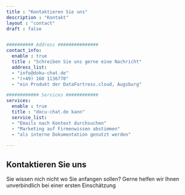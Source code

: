 ```yaml
---
title : "Kontaktieren Sie uns"
description : "Kontakt"
layout : "contact"
draft : false


########## Address ###############
contact_info:
  enable : true
  title : "Schreiben Sie uns gerne eine Nachricht"
  address_list:
  - "info@doku-chat.de"
  - "(+49) 160 1136770"
  - "ein Produkt der DataFortress.cloud, Augsburg"

############ Services ############
services:
  enable : true
  title : "docu-chat.de kann"
  service_list:
  - "Emails nach Kontext durchsuchen"
  - "Marketing auf Firmenwissen abstimmen"
  - "als interne Dokumentation genutzt werden"
  
---
```


## Kontaktieren Sie uns

Sie wissen nich nicht wo Sie anfangen sollen? Gerne helfen wir Ihnen unverbindlich bei einer ersten Einschätzung
